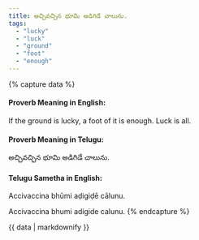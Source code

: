 ```yaml
---
title: అచ్చివచ్చిన భూమి అడిగిడే చాలును.
tags:
  - "lucky"
  - "luck"
  - "ground"
  - "foot"
  - "enough"
---
```


{% capture data %}
#### Proverb Meaning in English:
If the ground is lucky, a foot of it is enough.
Luck is all.

#### Proverb Meaning in Telugu:
అచ్చివచ్చిన భూమి అడిగిడే చాలును.

#### Telugu Sametha in English:
Accivaccina bhūmi aḍigiḍē cālunu.

Accivaccina bhumi adigide calunu.
{% endcapture %}

{{ data | markdownify }}

